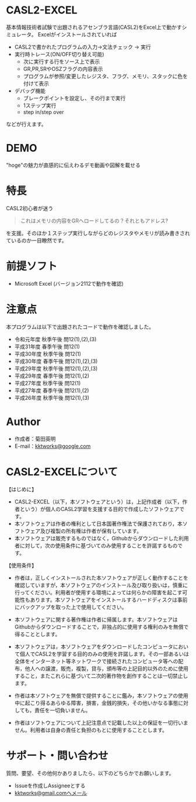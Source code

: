 # CASL2-EXCEL
基本情報技術者試験で出題されるアセンブラ言語(CASL2)をExcel上で動かすシミュレータ。
Excelがインストールされていれば
- CASL2で書かれたプログラムの入力→文法チェック → 実行
- 実行時トレース(ON/OFF切り替え可能)
	- 次に実行する行をソース上で表示
	- GR,PR,SRやOSZフラグの内容表示
	- プログラムが参照/変更したレジスタ、フラグ、メモリ、スタックに色を付けて表示
- デバッグ機能
	- ブレークポイントを設定し、その行まで実行
	- 1ステップ実行
	- step in/step over

などが行えます。
 
# DEMO
 
"hoge"の魅力が直感的に伝えわるデモ動画や図解を載せる
 
# 特長
CASL2初心者が迷う

> これはメモリの内容をGRへロードしてるの？それともアドレス?

を支援。そのほか１ステップ実行しながらどのレジスタやメモリが読み書きされているのか一目瞭然です。
 
# 前提ソフト
 
* Microsoft Excel (バージョン2112で動作を確認)

# 注意点
本プログラムは以下で出題されたコードで動作を確認しました。

* 令和元年度 秋季午後 問12(1),(2),(3)
* 平成31年度 春季午後 問12(1)
* 平成30年度 秋季午後 問12(1)
* 平成30年度 春季午後 問12(1),(2),(3)
* 平成29年度 秋季午後 問12(1),(2),(3)
* 平成29年度 春季午後 問12(1),(2)
* 平成27年度 秋季午後 問12(1)
* 平成27年度 春季午後 問12(1),(2)
* 平成26年度 秋季午後 問12(1),(3)

# Author
* 作成者：菊田英明
* E-mail：kktworks@google.com
 
# CASL2-EXCELについて

【はじめに】
* CASL2-EXCEL（以下，本ソフトウェアという）は，上記作成者（以下，作者という）が個人のCASL2学習を支援する目的で作成したソフトウェアです。
* 本ソフトウェアは作者の権利として日本国著作権法で保護されており，本ソフトウェア及び複製の所有権は作者が保有しています。
* 本ソフトウェアは販売するものではなく，Githubからダウンロードした利用者に対して，次の使用条件に基づいてのみ使用することを許諾するものです。

【使用条件】
+ 作者は，正しくインストールされた本ソフトウェアが正しく動作することを確認していますが，本ソフトウェアのインストール及び取り扱いは，慎重に行ってください。利用者が使用する環境によっては何らかの障害を起こす可能性もあります。本ソフトウェアをインストールするハードディスクは事前にバックアップを取った上で使用してください。

+ 本ソフトウェアに関する著作権は作者に帰属します。本ソフトウェアはGithubからダウンロードすることで，非独占的に使用する権利のみを無償で得ることとします。

+ 本ソフトウェアは，本ソフトウェアをダウンロードしたコンピュータにおいて個人でCASL2を学習する目的のみの使用を許諾します。その一部あるいは全体をインターネット等ネットワークで接続されたコンピュータ等への配布，他人への譲渡，販売，複製，貸与，頒布等の上記目的以外のために使用すること，またこれらに基づいて二次的著作物を創作することは一切禁止します。

+ 作者は本ソフトウェアを無償で提供することに鑑み，本ソフトウェアの使用中に起こり得るあらゆる障害，損害，金銭的損失，その他いかなる事態に対しても，責任を一切負いません。

+ 作者はソフトウェアについて上記注意点で記載した以上の保証を一切行いません。利用者は自身の責任と負担のもとに使用することとします。

# サポート・問い合わせ

質問、要望、その他何かありましたら、以下のどちらかでお願いします。
* Issueを作成しAssigneeとする
* kktworks@gmail.comへメール

